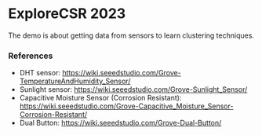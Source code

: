 # ExploreCSR 2023 
The demo is about getting data from sensors to learn clustering techniques.

### References
- DHT sensor: https://wiki.seeedstudio.com/Grove-TemperatureAndHumidity_Sensor/
- Sunlight sensor: https://wiki.seeedstudio.com/Grove-Sunlight_Sensor/
- Capacitive Moisture Sensor (Corrosion Resistant): https://wiki.seeedstudio.com/Grove-Capacitive_Moisture_Sensor-Corrosion-Resistant/
- Dual Button: https://wiki.seeedstudio.com/Grove-Dual-Button/
